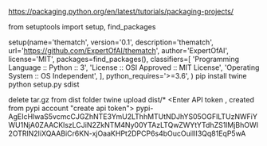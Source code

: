 https://packaging.python.org/en/latest/tutorials/packaging-projects/

from setuptools import setup, find_packages

setup(name='thematch',
		version='0.1',
		description='thematch',
		url='https://github.com/ExpertOfAI/thematch',
		author='ExpertOfAI',
		license='MIT',
		packages=find_packages(),
		classifiers=[
		'Programming Language :: Python :: 3',
		'License :: OSI Approved :: MIT License',
		'Operating System :: OS Independent',
		],
		python_requires='>=3.6',
		)
pip install twine		
python setup.py sdist

delete tar.gz from dist folder
twine upload dist/*
<Enter API token , created from pypi account "create api token">
pypi-AgEIcHlwaS5vcmcCJGZhNTE3YmU2LThhMTUtNDJhYS05OGFlLTUzNWFiYWU1NjA0ZAACKlszLCJiN2ZkNTM4Ny00YTAzLTQwZWYtYTdhZS1lMjBhOWI2OTRlN2IiXQAABiCr6KN-xjOaaKHPt2DPCP6s4bOucOuilII3Qq81EqP5wA